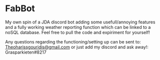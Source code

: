 # FabBot
My own spin of a JDA discord bot adding some usefull/annoying features and a fully working weather reporting function which can be linked to a noSQL database.
Feel free to pull the code and expiriment for yourself!

Any questions regarding the functioning/setting up can be sent to: Theoharissgouridis@gmail.com
or just add my discord and ask away!: Grasparkieten#8217
